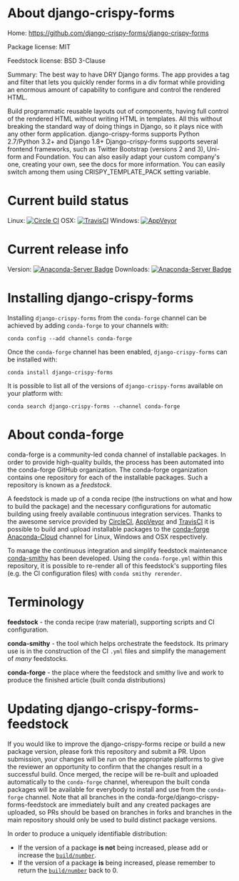 About django-crispy-forms
=========================

Home: https://github.com/django-crispy-forms/django-crispy-forms

Package license: MIT

Feedstock license: BSD 3-Clause

Summary: The best way to have DRY Django forms. The app provides a tag and filter that lets you quickly render forms in a div format while providing an enormous amount of capability to configure and control the rendered HTML.

Build programmatic reusable layouts out of components, having full control of the rendered
HTML without writing HTML in templates. All this without breaking the standard way of doing
things in Django, so it plays nice with any other form application.
django-crispy-forms supports Python 2.7/Python 3.2+ and Django 1.8+
Django-crispy-forms supports several frontend frameworks, such as Twitter Bootstrap (versions 2 and 3),
Uni-form and Foundation. You can also easily adapt your custom company's one, creating your own, see
the docs for more information. You can easily switch among them using CRISPY_TEMPLATE_PACK setting variable.


Current build status
====================

Linux: [![Circle CI](https://circleci.com/gh/conda-forge/django-crispy-forms-feedstock.svg?style=shield)](https://circleci.com/gh/conda-forge/django-crispy-forms-feedstock)
OSX: [![TravisCI](https://travis-ci.org/conda-forge/django-crispy-forms-feedstock.svg?branch=master)](https://travis-ci.org/conda-forge/django-crispy-forms-feedstock)
Windows: [![AppVeyor](https://ci.appveyor.com/api/projects/status/github/conda-forge/django-crispy-forms-feedstock?svg=True)](https://ci.appveyor.com/project/conda-forge/django-crispy-forms-feedstock/branch/master)

Current release info
====================
Version: [![Anaconda-Server Badge](https://anaconda.org/conda-forge/django-crispy-forms/badges/version.svg)](https://anaconda.org/conda-forge/django-crispy-forms)
Downloads: [![Anaconda-Server Badge](https://anaconda.org/conda-forge/django-crispy-forms/badges/downloads.svg)](https://anaconda.org/conda-forge/django-crispy-forms)

Installing django-crispy-forms
==============================

Installing `django-crispy-forms` from the `conda-forge` channel can be achieved by adding `conda-forge` to your channels with:

```
conda config --add channels conda-forge
```

Once the `conda-forge` channel has been enabled, `django-crispy-forms` can be installed with:

```
conda install django-crispy-forms
```

It is possible to list all of the versions of `django-crispy-forms` available on your platform with:

```
conda search django-crispy-forms --channel conda-forge
```


About conda-forge
=================

conda-forge is a community-led conda channel of installable packages.
In order to provide high-quality builds, the process has been automated into the
conda-forge GitHub organization. The conda-forge organization contains one repository
for each of the installable packages. Such a repository is known as a *feedstock*.

A feedstock is made up of a conda recipe (the instructions on what and how to build
the package) and the necessary configurations for automatic building using freely
available continuous integration services. Thanks to the awesome service provided by
[CircleCI](https://circleci.com/), [AppVeyor](http://www.appveyor.com/)
and [TravisCI](https://travis-ci.org/) it is possible to build and upload installable
packages to the [conda-forge](https://anaconda.org/conda-forge)
[Anaconda-Cloud](http://docs.anaconda.org/) channel for Linux, Windows and OSX respectively.

To manage the continuous integration and simplify feedstock maintenance
[conda-smithy](http://github.com/conda-forge/conda-smithy) has been developed.
Using the ``conda-forge.yml`` within this repository, it is possible to re-render all of
this feedstock's supporting files (e.g. the CI configuration files) with ``conda smithy rerender``.


Terminology
===========

**feedstock** - the conda recipe (raw material), supporting scripts and CI configuration.

**conda-smithy** - the tool which helps orchestrate the feedstock.
                   Its primary use is in the construction of the CI ``.yml`` files
                   and simplify the management of *many* feedstocks.

**conda-forge** - the place where the feedstock and smithy live and work to
                  produce the finished article (built conda distributions)


Updating django-crispy-forms-feedstock
======================================

If you would like to improve the django-crispy-forms recipe or build a new
package version, please fork this repository and submit a PR. Upon submission,
your changes will be run on the appropriate platforms to give the reviewer an
opportunity to confirm that the changes result in a successful build. Once
merged, the recipe will be re-built and uploaded automatically to the
`conda-forge` channel, whereupon the built conda packages will be available for
everybody to install and use from the `conda-forge` channel.
Note that all branches in the conda-forge/django-crispy-forms-feedstock are
immediately built and any created packages are uploaded, so PRs should be based
on branches in forks and branches in the main repository should only be used to
build distinct package versions.

In order to produce a uniquely identifiable distribution:
 * If the version of a package **is not** being increased, please add or increase
   the [``build/number``](http://conda.pydata.org/docs/building/meta-yaml.html#build-number-and-string).
 * If the version of a package **is** being increased, please remember to return
   the [``build/number``](http://conda.pydata.org/docs/building/meta-yaml.html#build-number-and-string)
   back to 0.
